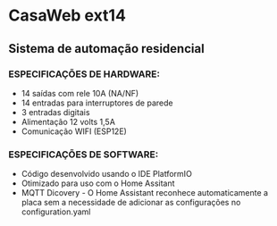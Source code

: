 # CasaWeb ext14
## Sistema de automação residencial

### ESPECIFICAÇÕES DE HARDWARE:

- 14 saídas com rele 10A (NA/NF)
- 14 entradas para interruptores de parede
- 3 entradas digitais
- Alimentação 12 volts 1,5A
- Comunicação WIFI (ESP12E)

### ESPECIFICAÇÕES DE SOFTWARE:

- Código desenvolvido usando o IDE PlatformIO
- Otimizado para uso com o Home Assitant
- MQTT Dicovery - O Home Assistant reconhece automaticamente a placa sem a necessidade de adicionar as configurações no configuration.yaml



